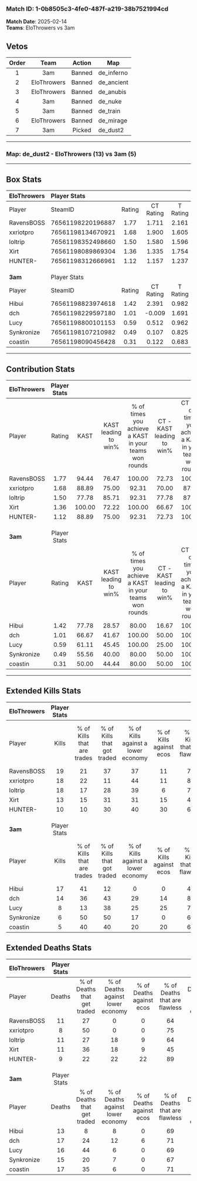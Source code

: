 ### Match ID: 1-0b8505c3-4fe0-487f-a219-38b7521994cd  
**Match Date**: 2025-02-14  
**Teams**: EloThrowers vs 3am  

## Vetos  

| Order | Team | Action | Map |
| :---: | :--: | :----: | --- |
| 1 | 3am | Banned | de_inferno |
| 2 | EloThrowers | Banned | de_ancient |
| 3 | EloThrowers | Banned | de_anubis |
| 4 | 3am | Banned | de_nuke |
| 5 | 3am | Banned | de_train |
| 6 | EloThrowers | Banned | de_mirage |
| 7 | 3am | Picked | de_dust2 |

---  

### **Map**: de_dust2 - EloThrowers (13) vs 3am (5)  
---  

## Box Stats  

| **EloThrowers** | Player Stats      |        |           |          |        |       |       |         |        |      |     |
| :- | :- | :-: | :-: | :-: | :-: | :-: | :-: | :-: | :-: | :-: | :-: |
| Player          | SteamID           | Rating | CT Rating | T Rating |  KAST  |  ADR  | Kills | Assists | Deaths | K/D  | HS% |
| RavensBOSS      | 76561198220196887 |  1.77  |   1.711   |  2.161   | 94.44  | 120.1 |  19   |    9    |   11   | 1.73 | 57  |
| xxriotpro       | 76561198134670921 |  1.68  |   1.900   |  1.605   | 88.89  | 101.0 |  18   |    4    |   8    | 2.25 | 44  |
| loltrip         | 76561198352498660 |  1.50  |   1.580   |  1.596   | 77.78  | 95.5  |  18   |    4    |   11   | 1.64 | 55  |
| Xirt            | 76561198089869304 |  1.36  |   1.335   |  1.754   | 100.00 | 72.8  |  13   |    6    |   11   | 1.18 | 38  |
| HUNTER-         | 76561198312666961 |  1.12  |   1.157   |  1.237   | 88.89  | 55.8  |  10   |    4    |   9    | 1.11 | 50  |
|                 |                   |        |           |          |        |       |       |         |        |      |     |
|                 |                   |        |           |          |        |       |       |         |        |      |     |
|                 |                   |        |           |          |        |       |       |         |        |      |     |
| **3am**         | Player Stats      |        |           |          |        |       |       |         |        |      |     |
| Player          | SteamID           | Rating | CT Rating | T Rating |  KAST  |  ADR  | Kills | Assists | Deaths | K/D  | HS% |
| Hibui           | 76561198823974618 |  1.42  |   2.391   |  0.982   | 77.78  | 111.3 |  17   |    1    |   13   | 1.31 | 64  |
| dch             | 76561198229597180 |  1.01  |  -0.009   |  1.691   | 66.67  | 85.1  |  14   |    3    |   17   | 0.82 | 64  |
| Lucy            | 76561198800101153 |  0.59  |   0.512   |  0.962   | 61.11  | 50.8  |   8   |    2    |   16   | 0.50 | 50  |
| Synkronize      | 76561198107210982 |  0.49  |   0.107   |  0.825   | 55.56  | 51.8  |   6   |    3    |   15   | 0.40 | 33  |
| coastin         | 76561198090456428 |  0.31  |   0.122   |  0.683   | 50.00  | 43.8  |   5   |    2    |   17   | 0.29 | 60  |
---  

## Contribution Stats  

| **EloThrowers** | Player Stats |        |                      |                                                        |                           |                                                             |                          |                                                            |
| :- | :-: | :-: | :-: | :-: | :-: | :-: | :-: | :-: |
| Player          |    Rating    |  KAST  | KAST leading to win% | % of times you achieve a KAST in your teams won rounds | CT - KAST leading to win% | CT - % of times you achieve a KAST in your teams won rounds | T - KAST leading to win% | T - % of times you achieve a KAST in your teams won rounds |
| RavensBOSS      |     1.77     | 94.44  |        76.47         |                         100.00                         |           72.73           |                           100.00                            |          83.33           |                           100.00                           |
| xxriotpro       |     1.68     | 88.89  |        75.00         |                         92.31                          |           70.00           |                            87.50                            |          83.33           |                           100.00                           |
| loltrip         |     1.50     | 77.78  |        85.71         |                         92.31                          |           77.78           |                            87.50                            |          100.00          |                           100.00                           |
| Xirt            |     1.36     | 100.00 |        72.22         |                         100.00                         |           66.67           |                           100.00                            |          83.33           |                           100.00                           |
| HUNTER-         |     1.12     | 88.89  |        75.00         |                         92.31                          |           72.73           |                           100.00                            |          80.00           |                           80.00                            |
|                 |              |        |                      |                                                        |                           |                                                             |                          |                                                            |
|                 |              |        |                      |                                                        |                           |                                                             |                          |                                                            |
|                 |              |        |                      |                                                        |                           |                                                             |                          |                                                            |
| **3am**         | Player Stats |        |                      |                                                        |                           |                                                             |                          |                                                            |
| Player          |    Rating    |  KAST  | KAST leading to win% | % of times you achieve a KAST in your teams won rounds | CT - KAST leading to win% | CT - % of times you achieve a KAST in your teams won rounds | T - KAST leading to win% | T - % of times you achieve a KAST in your teams won rounds |
| Hibui           |     1.42     | 77.78  |        28.57         |                         80.00                          |           16.67           |                           100.00                            |          37.50           |                           75.00                            |
| dch             |     1.01     | 66.67  |        41.67         |                         100.00                         |           50.00           |                           100.00                            |          40.00           |                           100.00                           |
| Lucy            |     0.59     | 61.11  |        45.45         |                         100.00                         |           25.00           |                           100.00                            |          57.14           |                           100.00                           |
| Synkronize      |     0.49     | 55.56  |        40.00         |                         80.00                          |           50.00           |                           100.00                            |          37.50           |                           75.00                            |
| coastin         |     0.31     | 50.00  |        44.44         |                         80.00                          |           50.00           |                           100.00                            |          42.86           |                           75.00                            |
---  

## Extended Kills Stats  

| **EloThrowers** | Player Stats |                            |                            |                                    |                         |                              |                                 |                                       |                    |           |
| :- | :-: | :-: | :-: | :-: | :-: | :-: | :-: | :-: | :-: | :-: |
| Player          |    Kills     | % of Kills that are trades | % of Kills that got traded | % of Kills against a lower economy | % of Kills against ecos | % of Kills that are flawless | % of Kills that are close duels | % of Kills that are assisted by flash | Pistol Round Kills | AWP Kills |
| RavensBOSS      |      19      |             21             |             37             |                 37                 |           11            |              74              |               11                |                  16                   |         0          |     1     |
| xxriotpro       |      18      |             22             |             11             |                 44                 |           11            |              83              |                0                |                  22                   |         10         |     1     |
| loltrip         |      18      |             17             |             28             |                 39                 |            6            |              72              |                0                |                  11                   |         0          |     6     |
| Xirt            |      13      |             15             |             31             |                 31                 |           15            |              46              |                8                |                   0                   |         0          |     1     |
| HUNTER-         |      10      |             10             |             30             |                 40                 |           30            |              60              |                0                |                   0                   |         0          |     0     |
|                 |              |                            |                            |                                    |                         |                              |                                 |                                       |                    |           |
|                 |              |                            |                            |                                    |                         |                              |                                 |                                       |                    |           |
|                 |              |                            |                            |                                    |                         |                              |                                 |                                       |                    |           |
| **3am**         | Player Stats |                            |                            |                                    |                         |                              |                                 |                                       |                    |           |
| Player          |    Kills     | % of Kills that are trades | % of Kills that got traded | % of Kills against a lower economy | % of Kills against ecos | % of Kills that are flawless | % of Kills that are close duels | % of Kills that are assisted by flash | Pistol Round Kills | AWP Kills |
| Hibui           |      17      |             41             |             12             |                 0                  |            0            |              47              |                6                |                   0                   |         0          |     5     |
| dch             |      14      |             36             |             43             |                 29                 |           14            |              86              |                0                |                   7                   |         0          |     2     |
| Lucy            |      8       |             13             |             38             |                 25                 |           25            |              75              |                0                |                   0                   |         4          |     1     |
| Synkronize      |      6       |             50             |             50             |                 17                 |            0            |              67              |               17                |                  17                   |         0          |     1     |
| coastin         |      5       |             40             |             40             |                 20                 |           20            |              60              |               20                |                   0                   |         0          |     0     |
## Extended Deaths Stats  

| **EloThrowers** | Player Stats |                             |                                   |                          |                               |                            |                           |               |
| :- | :-: | :-: | :-: | :-: | :-: | :-: | :-: | :-: |
| Player          |    Deaths    | % of Deaths that get traded | % of Deaths against lower economy | % of Deaths against ecos | % of Deaths that are flawless | % of Deaths that are close | % of Deaths while blinded | Deaths to AWP |
| RavensBOSS      |      11      |             27              |                 0                 |            0             |              64               |             9              |             0             |       1       |
| xxriotpro       |      8       |             50              |                 0                 |            0             |              75               |             13             |             0             |       1       |
| loltrip         |      11      |             27              |                18                 |            9             |              64               |             0              |             9             |       1       |
| Xirt            |      11      |             36              |                18                 |            9             |              45               |             9              |             9             |       0       |
| HUNTER-         |      9       |             22              |                22                 |            22            |              89               |             0              |             0             |       1       |
|                 |              |                             |                                   |                          |                               |                            |                           |               |
|                 |              |                             |                                   |                          |                               |                            |                           |               |
|                 |              |                             |                                   |                          |                               |                            |                           |               |
| **3am**         | Player Stats |                             |                                   |                          |                               |                            |                           |               |
| Player          |    Deaths    | % of Deaths that get traded | % of Deaths against lower economy | % of Deaths against ecos | % of Deaths that are flawless | % of Deaths that are close | % of Deaths while blinded | Deaths to AWP |
| Hibui           |      13      |              8              |                 8                 |            0             |              69               |             8              |             8             |       3       |
| dch             |      17      |             24              |                12                 |            6             |              71               |             0              |             6             |       0       |
| Lucy            |      16      |             44              |                 6                 |            0             |              69               |             0              |            13             |       2       |
| Synkronize      |      15      |             20              |                 7                 |            0             |              67               |             7              |            13             |       3       |
| coastin         |      17      |             35              |                 6                 |            0             |              71               |             6              |            18             |       2       |
